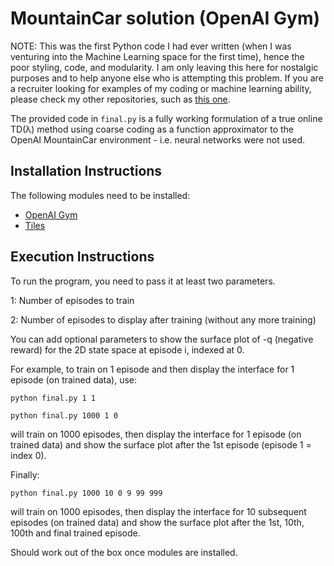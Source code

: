# MountainCar solution (OpenAI Gym)

NOTE: This was the first Python code I had ever written (when I was venturing into the Machine Learning space for the first time), hence the poor styling, code, and modularity. I am only leaving this here for nostalgic purposes and to help anyone else who is attempting this problem. If you are a recruiter looking for examples of my coding or machine learning ability, please check my other repositories, such as [this one](https://github.com/KeirSimmons/RL-Optimal-Peak-Shift).

The provided code in `final.py` is a fully working formulation of a true online TD(λ) method using coarse coding as a function approximator to the OpenAI MountainCar environment - i.e. neural networks were not used. 

## Installation Instructions

The following modules need to be installed:

* [OpenAI Gym](https://github.com/openai/gym)
* [Tiles](http://incompleteideas.net/rlai.cs.ualberta.ca/RLAI/RLtoolkit/tiles.html)

## Execution Instructions

To run the program, you need to pass it at least two parameters.

1: Number of episodes to train

2: Number of episodes to display after training (without any more training)


You can add optional parameters to show the surface plot of -q (negative reward) for the 2D state space at episode i, indexed at 0. 

For example, to train on 1 episode and then display the interface for 1 episode (on trained data), use:

~~~~
python final.py 1 1
~~~~

~~~~
python final.py 1000 1 0
~~~~

will train on 1000 episodes, then display the interface for 1 episode (on trained data) and show the surface plot after the 1st episode (episode 1 = index 0).

Finally:

~~~~
python final.py 1000 10 0 9 99 999
~~~~

will train on 1000 episodes, then display the interface for 10 subsequent episodes (on trained data) and show the surface plot after the 1st, 10th, 100th and final trained episode.


Should work out of the box once modules are installed.
